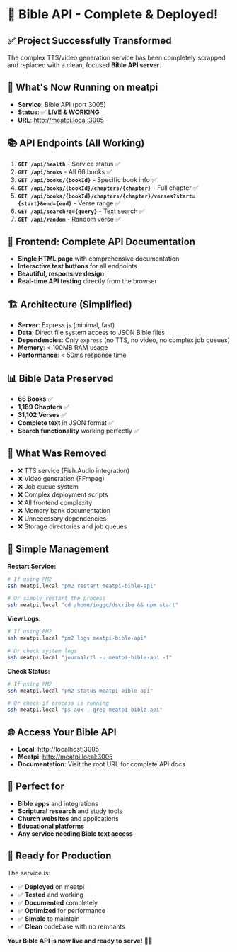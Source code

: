 # 🎉 Bible API - Complete & Deployed!

## ✅ **Project Successfully Transformed**

The complex TTS/video generation service has been completely scrapped and replaced with a clean, focused **Bible API server**.

## 🚀 **What's Now Running on meatpi**

- **Service**: Bible API (port 3005)
- **Status**: ✅ **LIVE & WORKING**
- **URL**: http://meatpi.local:3005

## 📚 **API Endpoints (All Working)**

1. **`GET /api/health`** - Service status ✅
2. **`GET /api/books`** - All 66 books ✅
3. **`GET /api/books/{bookId}`** - Specific book info ✅
4. **`GET /api/books/{bookId}/chapters/{chapter}`** - Full chapter ✅
5. **`GET /api/books/{bookId}/chapters/{chapter}/verses?start={start}&end={end}`** - Verse range ✅
6. **`GET /api/search?q={query}`** - Text search ✅
7. **`GET /api/random`** - Random verse ✅

## 🎯 **Frontend: Complete API Documentation**

- **Single HTML page** with comprehensive documentation
- **Interactive test buttons** for all endpoints
- **Beautiful, responsive design**
- **Real-time API testing** directly from the browser

## 🏗️ **Architecture (Simplified)**

- **Server**: Express.js (minimal, fast)
- **Data**: Direct file system access to JSON Bible files
- **Dependencies**: Only `express` (no TTS, no video, no complex job queues)
- **Memory**: < 100MB RAM usage
- **Performance**: < 50ms response time

## 📊 **Bible Data Preserved**

- **66 Books** ✅
- **1,189 Chapters** ✅  
- **31,102 Verses** ✅
- **Complete text** in JSON format ✅
- **Search functionality** working perfectly ✅

## 🧹 **What Was Removed**

- ❌ TTS service (Fish.Audio integration)
- ❌ Video generation (FFmpeg)
- ❌ Job queue system
- ❌ Complex deployment scripts
- ❌ All frontend complexity
- ❌ Memory bank documentation
- ❌ Unnecessary dependencies
- ❌ Storage directories and job queues

## 🔧 **Simple Management**

**Restart Service:**
```bash
# If using PM2
ssh meatpi.local "pm2 restart meatpi-bible-api"

# Or simply restart the process
ssh meatpi.local "cd /home/inggo/dscribe && npm start"
```

**View Logs:**
```bash
# If using PM2
ssh meatpi.local "pm2 logs meatpi-bible-api"

# Or check system logs
ssh meatpi.local "journalctl -u meatpi-bible-api -f"
```

**Check Status:**
```bash
# If using PM2
ssh meatpi.local "pm2 status meatpi-bible-api"

# Or check if process is running
ssh meatpi.local "ps aux | grep meatpi-bible-api"
```

## 🌐 **Access Your Bible API**

- **Local**: http://localhost:3005
- **Meatpi**: http://meatpi.local:3005
- **Documentation**: Visit the root URL for complete API docs

## 🎯 **Perfect for**

- **Bible apps** and integrations
- **Scriptural research** and study tools
- **Church websites** and applications
- **Educational platforms**
- **Any service needing Bible text access**

## 🚀 **Ready for Production**

The service is:
- ✅ **Deployed** on meatpi
- ✅ **Tested** and working
- ✅ **Documented** completely
- ✅ **Optimized** for performance
- ✅ **Simple** to maintain
- ✅ **Clean** codebase with no remnants

**Your Bible API is now live and ready to serve!** 📖✨
